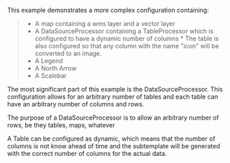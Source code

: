 This example demonstrates a more complex configuration containing:

> -   A map containing a wms layer and a vector layer
> -   A DataSourceProcessor containing a TableProcessor which is configured to have a dynamic number of
>     columns
>     \* The table is also configured so that any column with the name "icon" will be converted to an image.
> -   A Legend
> -   A North Arrow
> -   A Scalebar

The most significant part of this example is the DataSourceProcessor. This configuration allows for an
arbitrary number of tables and each table can have an arbitrary number of columns and rows.

The purpose of a DataSourceProcessor is to allow an arbitrary number of rows, be they tables, maps, whatever

A Table can be configured as dynamic, which means that the number of columns is not know ahead of time and the
subtemplate will be generated with the correct number of columns for the actual data.
